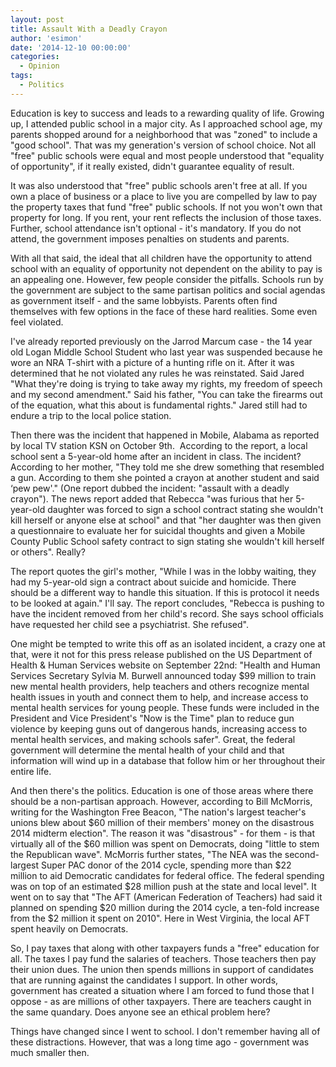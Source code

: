 ```yaml
---
layout: post
title: Assault With a Deadly Crayon
author: 'esimon'
date: '2014-12-10 00:00:00'
categories:
  - Opinion
tags:
  - Politics
---
```

Education is key to success and leads to a rewarding quality of life. Growing up, I attended public school in a major city. As I approached school age, my parents shopped around for a neighborhood that was "zoned" to include a "good school". That was my generation's version of school choice. Not all "free" public schools were equal and most people understood that "equality of opportunity", if it really existed, didn't guarantee equality of result. 

It was also understood that "free" public schools aren't free at all. If you own a place of business or a place to live you are compelled by law to pay the property taxes that fund "free" public schools. If not you won't own that property for long. If you rent, your rent reflects the inclusion of those taxes. Further, school attendance isn't optional - it's mandatory. If you do not attend, the government imposes penalties on students and parents. 

With all that said, the ideal that all children have the opportunity to attend school with an equality of opportunity not dependent on the ability to pay is an appealing one. However, few people consider the pitfalls. Schools run by the government are subject to the same partisan politics and social agendas as government itself - and the same lobbyists. Parents often find themselves with few options in the face of these hard realities. Some even feel violated. 

I've already reported previously on the Jarrod Marcum case - the 14 year old Logan Middle School Student who last year was suspended because he wore an NRA T-shirt with a picture of a hunting rifle on it. After it was determined that he not violated any rules he was reinstated. Said Jared "What they're doing is trying to take away my rights, my freedom of speech and my second amendment." Said his father, "You can take the firearms out of the equation, what this about is fundamental rights." Jared still had to endure a trip to the local police station. 

Then there was the incident that happened in Mobile, Alabama as reported by local TV station KSN on October 9th.  According to the report, a local school sent a 5-year-old home after an incident in class. The incident? According to her mother, "They told me she drew something that resembled a gun. According to them she pointed a crayon at another student and said ‘pew pew'." (One report dubbed the incident: "assault with a deadly crayon"). The news report added that Rebecca "was furious that her 5-year-old daughter was forced to sign a school contract stating she wouldn't kill herself or anyone else at school" and that "her daughter was then given a questionnaire to evaluate her for suicidal thoughts and given a Mobile County Public School safety contract to sign stating she wouldn't kill herself or others". Really?

The report quotes the girl's mother, "While I was in the lobby waiting, they had my 5-year-old sign a contract about suicide and homicide. There should be a different way to handle this situation. If this is protocol it needs to be looked at again." I'll say. The report concludes, "Rebecca is pushing to have the incident removed from her child's record. She says school officials have requested her child see a psychiatrist. She refused".

One might be tempted to write this off as an isolated incident, a crazy one at that, were it not for this press release published on the US Department of Health & Human Services website on September 22nd: "Health and Human Services Secretary Sylvia M. Burwell announced today $99 million to train new mental health providers, help teachers and others recognize mental health issues in youth and connect them to help, and increase access to mental health services for young people. These funds were included in the President and Vice President's "Now is the Time" plan to reduce gun violence by keeping guns out of dangerous hands, increasing access to mental health services, and making schools safer". Great, the federal government will determine the mental health of your child and that information will wind up in a database that follow him or her throughout their entire life. 

And then there's the politics. Education is one of those areas where there should be a non-partisan approach. However, according to Bill McMorris, writing for the Washington Free Beacon, "The nation's largest teacher's unions blew about $60 million of their members' money on the disastrous 2014 midterm election". The reason it was "disastrous" - for them - is that virtually all of the $60 million was spent on Democrats, doing "little to stem the Republican wave". McMorris further states, "The NEA was the second-largest Super PAC donor of the 2014 cycle, spending more than $22 million to aid Democratic candidates for federal office. The federal spending was on top of an estimated $28 million push at the state and local level". It went on to say that "The AFT (American Federation of Teachers) had said it planned on spending $20 million during the 2014 cycle, a ten-fold increase from the $2 million it spent on 2010". Here in West Virginia, the local AFT spent heavily on Democrats. 

So, I pay taxes that along with other taxpayers funds a "free" education for all. The taxes I pay fund the salaries of teachers. Those teachers then pay their union dues. The union then spends millions in support of candidates that are running against the candidates I support. In other words, government has created a situation where I am forced to fund those that I oppose - as are millions of other taxpayers. There are teachers caught in the same quandary. Does anyone see an ethical problem here? 

Things have changed since I went to school. I don't remember having all of these distractions. However, that was a long time ago - government was much smaller then. 

